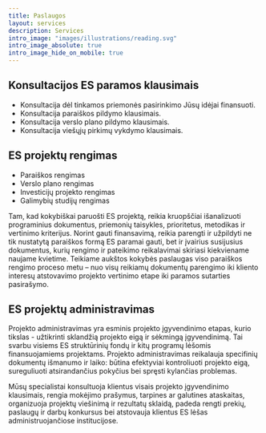```yaml
---
title: Paslaugos
layout: services
description: Services
intro_image: "images/illustrations/reading.svg"
intro_image_absolute: true
intro_image_hide_on_mobile: true
---
```


## Konsultacijos ES paramos klausimais
- Konsultacija dėl tinkamos priemonės pasirinkimo Jūsų idėjai finansuoti.
- Konsultacija paraiškos pildymo klausimais.
- Konsultacija verslo plano pildymo klausimais.
- Konsultacija viešųjų pirkimų vykdymo klausimais.

## ES projektų rengimas
- Paraiškos rengimas
- Verslo plano rengimas
- Investicijų projekto rengimas
- Galimybių studijų rengimas

Tam, kad kokybiškai paruošti ES projektą, reikia kruopščiai išanalizuoti programinius dokumentus, priemonių taisykles, prioritetus, metodikas ir vertinimo kriterijus. Norint gauti finansavimą, reikia parengti ir užpildyti ne tik nustatytą paraiškos formą ES paramai gauti, bet ir įvairius susijusius dokumentus, kurių rengimo ir pateikimo reikalavimai skiriasi kiekviename naujame kvietime. Teikiame aukštos kokybės paslaugas viso paraiškos rengimo proceso metu – nuo visų reikiamų dokumentų parengimo iki kliento interesų atstovavimo projekto vertinimo etape iki paramos sutarties pasirašymo.

## ES projektų administravimas

Projekto administravimas yra esminis projekto įgyvendinimo etapas, kurio tikslas - užtikrinti sklandžią projekto eigą ir sėkmingą įgyvendinimą. Tai svarbu visiems ES struktūrinių fondų ir kitų programų lėšomis finansuojamiems projektams. Projekto administravimas reikalauja specifinių dokumentų išmanumo ir laiko: būtina efektyviai kontroliuoti projekto eigą, sureguliuoti atsirandančius pokyčius bei spręsti kylančias problemas. 

Mūsų specialistai konsultuoja klientus visais projekto įgyvendinimo klausimais, rengia mokėjimo prašymus, tarpines ar galutines ataskaitas, organizuoja projektų viešinimą ir rezultatų sklaidą, padeda rengti prekių, paslaugų ir darbų konkursus bei atstovauja klientus ES lėšas administruojančiose institucijose.
